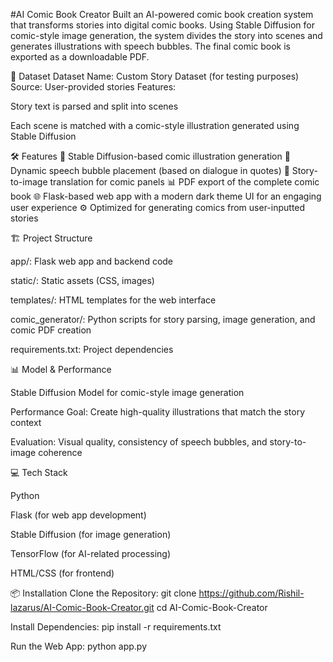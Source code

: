 #AI Comic Book Creator
Built an AI-powered comic book creation system that transforms stories into digital comic books. Using Stable Diffusion for comic-style image generation, the system divides the story into scenes and generates illustrations with speech bubbles. The final comic book is exported as a downloadable PDF.

📂 Dataset
Dataset Name: Custom Story Dataset (for testing purposes)
Source: User-provided stories
Features:

Story text is parsed and split into scenes

Each scene is matched with a comic-style illustration generated using Stable Diffusion

🛠️ Features
🧠 Stable Diffusion-based comic illustration generation
🔄 Dynamic speech bubble placement (based on dialogue in quotes)
🎯 Story-to-image translation for comic panels
📊 PDF export of the complete comic book
🌐 Flask-based web app with a modern dark theme UI for an engaging user experience
⚙️ Optimized for generating comics from user-inputted stories

🏗️ Project Structure

app/: Flask web app and backend code

static/: Static assets (CSS, images)

templates/: HTML templates for the web interface

comic_generator/: Python scripts for story parsing, image generation, and comic PDF creation

requirements.txt: Project dependencies

📊 Model & Performance

Stable Diffusion Model for comic-style image generation

Performance Goal: Create high-quality illustrations that match the story context

Evaluation: Visual quality, consistency of speech bubbles, and story-to-image coherence

💻 Tech Stack

Python 

Flask (for web app development)

Stable Diffusion (for image generation)

TensorFlow (for AI-related processing)

HTML/CSS (for frontend)

📦 Installation
Clone the Repository:
git clone https://github.com/Rishil-lazarus/AI-Comic-Book-Creator.git
cd AI-Comic-Book-Creator

Install Dependencies:
pip install -r requirements.txt

Run the Web App:
python app.py
